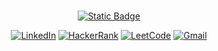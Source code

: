 
###
<div align="center">
  
  [![Static Badge](https://img.shields.io/badge/view%20resume-resume?style=social&logo=ReadMe&logoColor=black)](https://drive.google.com/file/d/1DjvMi2HVOOGd7ENPETPfHydnAEOe3ba-/view?usp=sharing)
</div>


<div align="center">

[![LinkedIn](https://img.shields.io/badge/LinkedIn-%230077B5.svg?logo=linkedin&label=&color=0077B5&logoColor=white&labelColor=&style=for-the-badge)](https://linkedin.com/in/adnaaaen) 
[![HackerRank](https://img.shields.io/badge/HackerRank-%2325CC52.svg?logo=hackerrank&label=&color=2EC866&logoColor=white&labelColor=&style=for-the-badge)](https://hackerrank.com/adnan_99)
[![LeetCode](https://img.shields.io/badge/LeetCode-%23FFA116.svg?logo=leetcode&label=&color=FFA116&logoColor=white&labelColor=&style=for-the-badge)](https://leetcode.com/u/adnaaaen/)
[![Gmail](https://img.shields.io/badge/Gmail-%2325CC52.svg?logo=gmail&label=&color=D14836&logoColor=white&labelColor=&style=for-the-badge)](mailto:adnanmuhammedadnancp@gmail.com)
</div>




